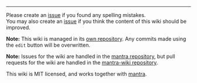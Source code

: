 
---

Please create an [issue](https://github.com/mhatzl/mantra/issues/new?assignees=&labels=waiting-on-assignee%2Cgood-first-issue&projects=&template=spelling-mistake.md&title=%5BSPELL%5D+) if you found any spelling mistakes.\
You may also create an [issue](https://github.com/mhatzl/mantra/issues/new?assignees=&labels=waiting-on-assignee&projects=&template=improve-documentation.md&title=%5BDOC%5D+) if you think the content of this wiki should be improved.

**Note:** This wiki is managed in its [own repository](https://github.com/mhatzl/mantra-wiki). Any commits made using the `edit` button will be overwritten.

**Note:** Issues for the wiki are handled in the [mantra repository](https://github.com/mhatzl/mantra), but pull requests for the wiki are handled in the [mantra-wiki repository](https://github.com/mhatzl/mantra-wiki).

This wiki is MIT licensed, and works together with [mantra](https://github.com/mhatzl/mantra).
